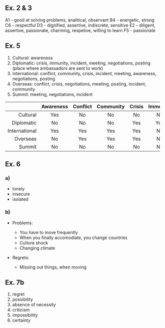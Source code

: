 ## Ex. 2 & 3

A1 - good at solving problems, analitical, observant
B4 - energetic, strong
C6 - respectful
D3 - dignified, assertive, indiscrete, sensitive
E2 - diligent, assertive, passionate, charming, respetive, willing to learn
F5 - passionate

## Ex. 5

1. Cultural: awareness
2. Diplomatic: crisis, immunity, incident, meeting, negotiations, posting (place where ambassadors are sent to work)
3. International: conflict, community, crisis, incident, meeting, awareness, negotiations, posting
4. Overseas: conflict, crisis, negotiations, meeting, posting, incident, community
5. Summit: meeting, negotiations, incident

|               | Awareness |  Conflict | Community | Crisis    | Immunity  | Incident  | Meeting   | Negotiations | Posting  |
|---------:     |:---------:|:---------:|:---------:|:---------:|:---------:|:---------:|:---------:|:---------:   |:--------:|
| Cultural      |  Yes      | No        | No        | No        | No        | No        | No        | No           | No       |
| Diplomatic    |  No       | No        | No        | Yes       | Yes       | Yes       | Yes       | Yes          | Yes      |
| International |  Yes      | Yes       | Yes       | Yes       | No        | Yes       | Yes       | Yes          | Yes      |
| Overseas      |  No       | Yes       | Yes       | Yes       | No        | Yes       | Yes       | Yes          | Yes      |
| Summit        |  No       | No        | No        | No        | No        | Yes       | Yes       | Yes          | No       |



## Ex. 6

### a)

- lonely
- insecure
- isolated

### b)

- Problems:
    - You have to move frequently
    - When you finally accomodiate, you change countries
    - Culture shock
    - Changing climate

- Regrets:
    - Missing out things, when moving

## Ex. 7b

1. regret
2. possibility
3. absence of necessity
4. criticism
5. impossibility
6. certainty
